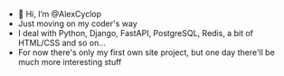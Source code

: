 - 👋 Hi, I’m @AlexCyclop
- Just moving on my coder's way
- I deal with Python, Django, FastAPI, PostgreSQL, Redis, a bit of HTML/CSS and so on...
- For now there's only my first own site project, but one day there'll be much more interesting stuff
<!---
AlexCyclop/AlexCyclop is a ✨ special ✨ repository because its `README.md` (this file) appears on your GitHub profile.
You can click the Preview link to take a look at your changes.
--->
